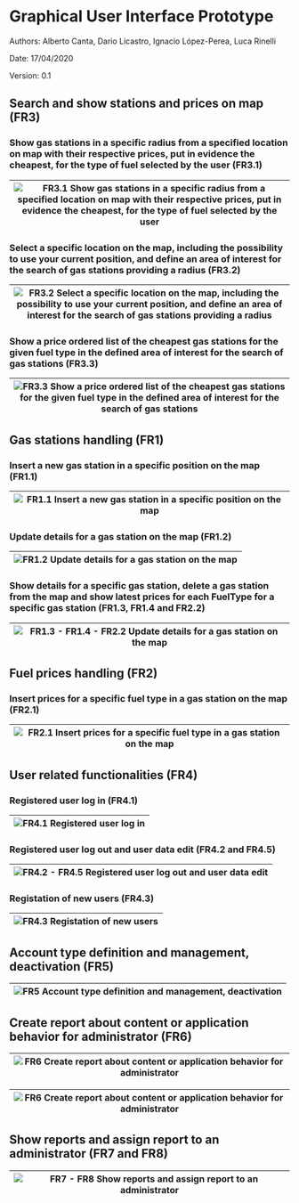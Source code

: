 # Graphical User Interface Prototype  

Authors: Alberto Canta, Dario Licastro, Ignacio López-Perea, Luca Rinelli

Date: 17/04/2020

Version: 0.1


## Search and show stations and prices on map (FR3)

### Show gas stations in a specific radius from a specified location on map with their respective prices, put in evidence the cheapest, for the type of fuel selected by the user (FR3.1)
| ![FR3.1 Show gas stations in a specific radius from a specified location on map with their respective prices, put in evidence the cheapest, for the type of fuel selected by the user](./images/gui/FR3.1.png)  |
| :-: |

### Select a specific location on the map, including the possibility to use your current position, and define an area of interest for the search of gas stations providing a radius (FR3.2)

| ![FR3.2 Select a specific location on the map, including the possibility to use your current position, and define an area of interest for the search of gas stations providing a radius](./images/gui/FR3.2.png) |
| :-: |

### Show a price ordered list of the cheapest gas stations for the given fuel type in the defined area of interest for the search of gas stations (FR3.3)

| ![FR3.3 Show a price ordered list of the cheapest gas stations for the given fuel type in the defined area of interest for the search of gas stations](./images/gui/FR3.3.png) |
| :-: |

## Gas stations handling (FR1)

### Insert a new gas station in a specific position on the map (FR1.1)

| ![FR1.1 Insert a new gas station in a specific position on the map](./images/gui/FR1.1.png) |
| :-: |

### Update details for a gas station on the map (FR1.2)

| ![FR1.2 Update details for a gas station on the map](./images/gui/FR1.2.png) |
| :-: |

### Show details for a specific gas station, delete a gas station from the map and show latest prices for each FuelType for a specific gas station (FR1.3, FR1.4 and FR2.2)

| ![FR1.3 - FR1.4 - FR2.2 Update details for a gas station on the map](./images/gui/FR1.3-FR1.4-FR2.2.png) |
| :-: |

## Fuel prices handling (FR2)

### Insert prices for a specific fuel type in a gas station on the map (FR2.1)

| ![FR2.1 Insert prices for a specific fuel type in a gas station on the map](./images/gui/FR2.1.png) |
| :-: |

## User related functionalities (FR4)

### Registered user log in (FR4.1)

| ![FR4.1 Registered user log in](./images/gui/FR4.1.png) |
| :-: |

### Registered user log out and user data edit (FR4.2 and FR4.5)

| ![FR4.2 - FR4.5 Registered user log out and user data edit](./images/gui/FR4.2-FR4.5.png) |
| :-: |

### Registation of new users (FR4.3)

| ![FR4.3 Registation of new users](./images/gui/FR4.3.png) |
| :-: |

## Account type definition and management, deactivation (FR5)

| ![FR5 Account type definition and management, deactivation](./images/gui/FR5.png) |
| :-: |

## Create report about content or application behavior for administrator (FR6)

| ![FR6 Create report about content or application behavior for administrator](./images/gui/FR6_1.png) |
| :-: |

| ![FR6 Create report about content or application behavior for administrator](./images/gui/FR6_2.png) |
| :-: |

## Show reports and assign report to an administrator (FR7 and FR8)

| ![FR7 - FR8 Show reports and assign report to an administrator](./images/gui/FR7-FR8.png) |
| :-: |